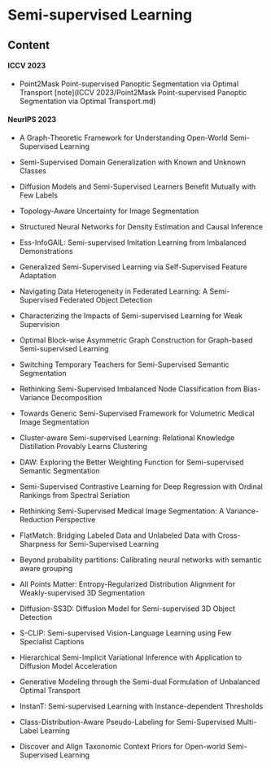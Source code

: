 # Semi-supervised Learning

## Content

#### ICCV 2023

- Point2Mask Point-supervised Panoptic Segmentation via Optimal Transport [note](ICCV 2023/Point2Mask Point-supervised Panoptic Segmentation via Optimal Transport.md)



#### NeurIPS 2023 

- A Graph-Theoretic Framework for Understanding Open-World Semi-Supervised Learning 
- Semi-Supervised Domain Generalization with Known and Unknown Classes
- Diffusion Models and Semi-Supervised Learners Benefit Mutually with Few Labels
- Topology-Aware Uncertainty for Image Segmentation
- Structured Neural Networks for Density Estimation and Causal Inference
- Ess-InfoGAIL: Semi-supervised Imitation Learning from Imbalanced Demonstrations
- Generalized Semi-Supervised Learning via Self-Supervised Feature Adaptation
- Navigating Data Heterogeneity in Federated Learning: A Semi-Supervised Federated Object Detection
- Characterizing the Impacts of Semi-supervised Learning for Weak Supervision
- Optimal Block-wise Asymmetric Graph Construction for Graph-based Semi-supervised Learning
- Switching Temporary Teachers for Semi-Supervised Semantic Segmentation
- Rethinking Semi-Supervised Imbalanced Node Classification from Bias-Variance Decomposition
- Towards Generic Semi-Supervised Framework for Volumetric Medical Image Segmentation
- Cluster-aware Semi-supervised Learning: Relational Knowledge Distillation Provably Learns Clustering
- DAW: Exploring the Better Weighting Function for Semi-supervised Semantic Segmentation
- Semi-Supervised Contrastive Learning for Deep Regression with Ordinal Rankings from Spectral Seriation
- Rethinking Semi-Supervised Medical Image Segmentation: A Variance-Reduction Perspective
- FlatMatch: Bridging Labeled Data and Unlabeled Data with Cross-Sharpness for Semi-Supervised Learning
- Beyond probability partitions: Calibrating neural networks with semantic aware grouping
- All Points Matter: Entropy-Regularized Distribution Alignment for Weakly-supervised 3D Segmentation
- Diffusion-SS3D: Diffusion Model for Semi-supervised 3D Object Detection
- S-CLIP: Semi-supervised Vision-Language Learning using Few Specialist Captions
- Hierarchical Semi-Implicit Variational Inference with Application to Diffusion Model Acceleration
- Generative Modeling through the Semi-dual Formulation of Unbalanced Optimal Transport
- InstanT: Semi-supervised Learning with Instance-dependent Thresholds

- Class-Distribution-Aware Pseudo-Labeling for Semi-Supervised Multi-Label Learning

- Discover and Align Taxonomic Context Priors for Open-world Semi-Supervised Learning

